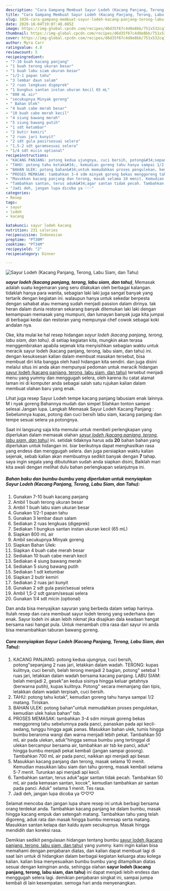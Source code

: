```yaml
---
description: "Cara Gampang Membuat Sayur Lodeh (Kacang Panjang, Terong, Labu Siam, dan Tahu) Lezat"
title: "Cara Gampang Membuat Sayur Lodeh (Kacang Panjang, Terong, Labu Siam, dan Tahu) Lezat"
slug: 1836-cara-gampang-membuat-sayur-lodeh-kacang-panjang-terong-labu-siam-dan-tahu-lezat
date: 2020-10-04T19:07:48.885Z
image: https://img-global.cpcdn.com/recipes/d6d35f67c4d8e8bb/751x532cq70/sayur-lodeh-kacang-panjang-terong-labu-siam-dan-tahu-foto-resep-utama.jpg
thumbnail: https://img-global.cpcdn.com/recipes/d6d35f67c4d8e8bb/751x532cq70/sayur-lodeh-kacang-panjang-terong-labu-siam-dan-tahu-foto-resep-utama.jpg
cover: https://img-global.cpcdn.com/recipes/d6d35f67c4d8e8bb/751x532cq70/sayur-lodeh-kacang-panjang-terong-labu-siam-dan-tahu-foto-resep-utama.jpg
author: Myra Carr
ratingvalue: 4.8
reviewcount: 5
recipeingredient:
- "7-10 buah kacang panjang"
- "1 buah terong ukuran besar"
- "1 buah labu siam ukuran besar"
- "1/2-1 papan tahu"
- "3 lembar daun salam"
- "2 ruas lengkuas digeprek"
- "1 bungkus santan instan ukuran kecil 65 mL"
- "800 mL air"
- "secukupnya Minyak goreng"
- " Bahan Ulek"
- "4 buah cabe merah besar"
- "10 buah cabe merah kecil"
- "4 siung bawang merah"
- "5 siung bawang putih"
- "1 sdt ketumbar"
- "2 butir kemiri"
- "2 ruas jari kunyit"
- "2 sdt gula pasirsesuai selera"
- "1,5-2 sdt garamsesuai selera"
- "1/4 sdt micin optional"
recipeinstructions:
- "KACANG PANJANG: potong kedua ujungnya, cuci bersih, potong&#34;sepanjang 2 ruas jari, letakkan dalam wadah. TERONG: kupas kulitnya, cuci bersih, belah terong menjadi 2 bagian, potong&#34; setebal 1 ruas jari, letakkan dalam wadah bersama kacang panjang. LABU SIAM: belah menjadi 2, gesek&#34;an kedua sisinya hingga keluar getahnya (berwarna putih), kupas kulitnya. Potong&#34; secara memanjang dan tipis, letakkan dalam wadah terpisah, cuci bersih."
- "TAHU: potong tahu kotak&#34;, kemudian goreng tahu hanya sampai 1/2 matang. Tiriskan."
- "BAHAN ULEK: potong bahan&#34;untuk memudahkan proses pengulekan, kemudian ulek halus bahan&#34; tsb."
- "PROSES MEMASAK: tambahkan 3-4 sdm minyak goreng bekas menggoreng tahu sebelumnya pada panci, panaskan pada api kecil-sedang, tunggu hingga agak panas. Masukkan bahan ulek, tumis hingga bumbu beraroma wangi dan warna menjadi lebih pekat. Tambahkan 50 mL air pada ulekan, aduk&#34;hingga semua bumbu yang tertinggal di ulekan bercampur bersama air, tambahkan air tsb ke panci, aduk&#34; hingga bumbu menjadi pekat kembali (jangan sampai gosong). Tambahkan 700 mL air pada panci, naikkan api menjadi api besar."
- "Masukkan kacang panjang dan terong, masak selama 10 menit. Kemudian masukkan labu siam dan tahu goreng, masak kembali selama 5-7 menit. Turunkan api menjadi api kecil."
- "Tambahkan santan, terus aduk&#34;agar santan tidak pecah. Tambahkan 50 mL air pada kemasan santan, kocok&#34;, kemudian tambahkan air santan pada panci. Aduk&#34; selama 1 menit. Tes rasa."
- "Jadi deh, jangan lupa dicoba ya ♡♡♡"
categories:
- Resep
tags:
- sayur
- lodeh
- kacang

katakunci: sayur lodeh kacang 
nutrition: 231 calories
recipecuisine: Indonesian
preptime: "PT30M"
cooktime: "PT34M"
recipeyield: "2"
recipecategory: Dinner

---
```



![Sayur Lodeh (Kacang Panjang, Terong, Labu Siam, dan Tahu)](https://img-global.cpcdn.com/recipes/d6d35f67c4d8e8bb/751x532cq70/sayur-lodeh-kacang-panjang-terong-labu-siam-dan-tahu-foto-resep-utama.jpg)

<b><i>sayur lodeh (kacang panjang, terong, labu siam, dan tahu)</i></b>, Memasak adalah suatu kegemaran yang seru dilakukan oleh berbagai kalangan. tidaklah hanya para wanita, sebagian laki laki juga sangat banyak yang tertarik dengan kegiatan ini. walaupun hanya untuk sekedar berpesta dengan sahabat atau memang sudah menjadi passion dalam dirinya. tak heran dalam dunia restoran sekarang banyak ditemukan laki laki dengan kemampuan memasak yang mumpuni, dan lumayan banyak juga kita jumpai di berbagai kedai dan restoran yang mempunyai chef cowok sebagai koki andalan nya.

Oke, kita mulai ke hal resep hidangan <i>sayur lodeh (kacang panjang, terong, labu siam, dan tahu)</i>. di setiap kegiatan kita, mungkin akan terasa menggembirakan apabila sejenak kita menyisihkan sebagian waktu untuk meracik sayur lodeh (kacang panjang, terong, labu siam, dan tahu) ini. dengan kesuksesan kalian dalam membuat masakan tersebut, bisa membuat diri kita bangga oleh hasil hidangan kita sendiri. dan juga disini melalui situs ini anda akan mempunyai pedoman untuk meracik hidangan <u>sayur lodeh (kacang panjang, terong, labu siam, dan tahu)</u> tersebut menjadi menu yang yummy dan menggugah selera, oleh karena itu catat alamat laman ini di komputer anda sebagai salah satu rujukan kalian dalam membuat olahan baru yang enak.

Lihat juga resep Sayur Lodeh tempe kacang panjang labusiam enak lainnya. M i nyak goreng Bahannya mudah dan simpel Silahkan tonton sampei selesai Jangan lupa. Langkah Memasak Sayur Lodeh Kacang Panjang : Sebelumnya kupas, potong dan cuci bersih labu siam, kacang panjang dan tempe sesuai selera ya potongnya.


Saat ini langsung saja kita memulai untuk membeli perlengkapan yang diperlukan dalam memasak olahan <u><i>sayur lodeh (kacang panjang, terong, labu siam, dan tahu)</i></u> ini. setidak tidaknya harus ada <b>20</b> bahan bahan yang diperlukan untuk hidangan ini. biar berikutnya dapat menghasilkan rasa yang endess dan menggugah selera. dan juga persiapkan waktu kalian sejenak, sebab kalian akan membuatnya sedikit banyak dengan <b>7</b> tahap. saya ingin segala yang dibutuhkan sudah anda siapkan disini, Baiklah mari kita awali dengan melihat dulu bahan perlengkapan selanjutnya ini.

<!--inarticleads1-->

##### Bahan baku dan bumbu-bumbu yang diperlukan untuk menyiapkan Sayur Lodeh (Kacang Panjang, Terong, Labu Siam, dan Tahu):

1. Gunakan 7-10 buah kacang panjang
1. Ambil 1 buah terong ukuran besar
1. Ambil 1 buah labu siam ukuran besar
1. Gunakan 1/2-1 papan tahu
1. Gunakan 3 lembar daun salam
1. Sediakan 2 ruas lengkuas (digeprek)
1. Sediakan 1 bungkus santan instan ukuran kecil (65 mL)
1. Siapkan 800 mL air
1. Ambil secukupnya Minyak goreng
1. Siapkan  Bahan Ulek:
1. Siapkan 4 buah cabe merah besar
1. Sediakan 10 buah cabe merah kecil
1. Sediakan 4 siung bawang merah
1. Sediakan 5 siung bawang putih
1. Sediakan 1 sdt ketumbar
1. Siapkan 2 butir kemiri
1. Sediakan 2 ruas jari kunyit
1. Gunakan 2 sdt gula pasir/sesuai selera
1. Ambil 1,5-2 sdt garam/sesuai selera
1. Gunakan 1/4 sdt micin (optional)


Dan anda bisa menyajikan sayuran yang berbeda dalam setiap harinya. Itulah resep dan cara membuat sayur lodeh terong yang sederhana dan enak. Sayur lodeh ini akan lebih nikmat jika disajikan dala keadaan hangat bersama nasi hangat pula. Untuk menambah citra rasa dari sayur ini anda bisa menambahkan taburan bawang goreng. 

<!--inarticleads2-->

##### Cara menyiapkan Sayur Lodeh (Kacang Panjang, Terong, Labu Siam, dan Tahu):

1. KACANG PANJANG: potong kedua ujungnya, cuci bersih, potong&#34;sepanjang 2 ruas jari, letakkan dalam wadah. TERONG: kupas kulitnya, cuci bersih, belah terong menjadi 2 bagian, potong&#34; setebal 1 ruas jari, letakkan dalam wadah bersama kacang panjang. LABU SIAM: belah menjadi 2, gesek&#34;an kedua sisinya hingga keluar getahnya (berwarna putih), kupas kulitnya. Potong&#34; secara memanjang dan tipis, letakkan dalam wadah terpisah, cuci bersih.
1. TAHU: potong tahu kotak&#34;, kemudian goreng tahu hanya sampai 1/2 matang. Tiriskan.
1. BAHAN ULEK: potong bahan&#34;untuk memudahkan proses pengulekan, kemudian ulek halus bahan&#34; tsb.
1. PROSES MEMASAK: tambahkan 3-4 sdm minyak goreng bekas menggoreng tahu sebelumnya pada panci, panaskan pada api kecil-sedang, tunggu hingga agak panas. Masukkan bahan ulek, tumis hingga bumbu beraroma wangi dan warna menjadi lebih pekat. Tambahkan 50 mL air pada ulekan, aduk&#34;hingga semua bumbu yang tertinggal di ulekan bercampur bersama air, tambahkan air tsb ke panci, aduk&#34; hingga bumbu menjadi pekat kembali (jangan sampai gosong). Tambahkan 700 mL air pada panci, naikkan api menjadi api besar.
1. Masukkan kacang panjang dan terong, masak selama 10 menit. Kemudian masukkan labu siam dan tahu goreng, masak kembali selama 5-7 menit. Turunkan api menjadi api kecil.
1. Tambahkan santan, terus aduk&#34;agar santan tidak pecah. Tambahkan 50 mL air pada kemasan santan, kocok&#34;, kemudian tambahkan air santan pada panci. Aduk&#34; selama 1 menit. Tes rasa.
1. Jadi deh, jangan lupa dicoba ya ♡♡♡


Selamat mencoba dan jangan lupa share resep ini untuk berbagi bersama orang terdekat anda. Tambahkan kacang panjang ke dalam bumbu, masak hingga kacang empuk dan setengah matang. Tambahkan tahu yang telah digoreng, aduk rata dan masak hingga bumbu meresap serta matang. Masukkan santan kelapa dan kaldu ayam secukupnya. Masak hingga mendidih dan koreksi rasa. 

Demikian sedikit pengulasan hidangan tentang bumbu <u>sayur lodeh (kacang panjang, terong, labu siam, dan tahu)</u> yang yummy. kami ingin kalian bisa memahami dengan penjabaran diatas, dan kalian dapat membuat lagi di saat lain untuk di hidangkan dalam berbagai kegiatan keluarga atau kolega kalian. kalian bisa menyesuaikan bumbu bumbu yang ditampilkan diatas sesuai dengan keinginan anda, sehingga olahan <b>sayur lodeh (kacang panjang, terong, labu siam, dan tahu)</b> ini dapat menjadi lebih endess dan menggugah selera lagi. demikian penjabaran singkat ini, sampai jumpa kembali di lain kesempatan. semoga hari anda menyenangkan.
